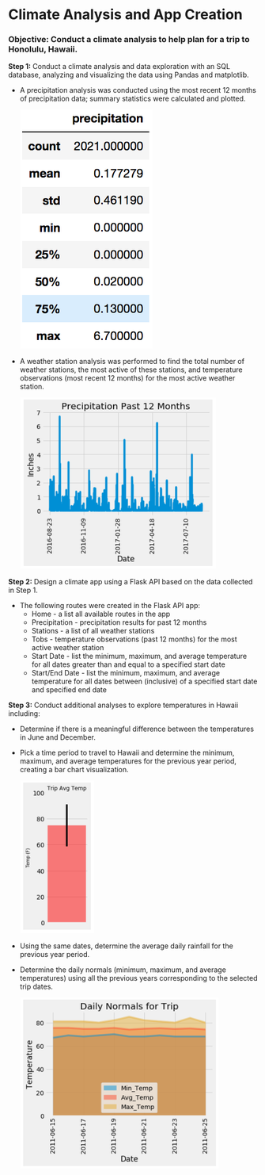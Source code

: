 # Climate Analysis and App Creation

### Objective:  Conduct a climate analysis to help plan for a trip to Honolulu, Hawaii.

**Step 1:** Conduct a climate analysis and data exploration with an SQL database, analyzing and visualizing the data using Pandas and matplotlib.
* A precipitation analysis was conducted using the most recent 12 months of precipitation data; summary statistics were calculated and plotted.

   ![Image1](https://github.com/bking3372/Climate-Analysis-and-App-Creation/blob/master/images/describe.png)

* A weather station analysis was performed to find the total number of weather stations, the most active of these stations, and temperature observations (most recent 12 months)
   for the most active weather station.
   
   ![Image2](https://github.com/bking3372/Climate-Analysis-and-App-Creation/blob/master/images/P12M%20Precipitation.PNG)

**Step 2:**  Design a climate app using a Flask API based on the data collected in Step 1.
* The following routes were created in the Flask API app:
   * Home - a list all available routes in the app
   * Precipitation - precipitation results for past 12 months
   * Stations - a list of all weather stations
   * Tobs - temperature observations (past 12 months) for the most active weather station
   * Start Date - list the minimum, maximum, and average temperature for all dates greater than and equal to a specified start date
   * Start/End Date - list the minimum, maximum, and average temperature for all dates between (inclusive) of a specified start date and specified end date
   
**Step 3:**  Conduct additional analyses to explore temperatures in Hawaii including:
*  Determine if there is a meaningful difference between the temperatures in June and December.
*  Pick a time period to travel to Hawaii and determine the minimum, maximum, and average temperatures for the previous year period, creating a bar chart visualization.

   ![Image3](https://github.com/bking3372/Climate-Analysis-and-App-Creation/blob/master/images/Trip%20Avg%20Temp.PNG)

*  Using the same dates, determine the average daily rainfall for the previous year period.
*  Determine the daily normals (minimum, maximum, and average temperatures) using all the previous years corresponding to the selected trip dates.

   ![Image5](https://github.com/bking3372/Climate-Analysis-and-App-Creation/blob/master/images/Daily%20Normals.PNG)


